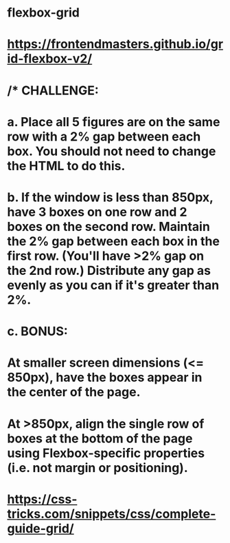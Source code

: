 # flexbox-grid
# https://frontendmasters.github.io/grid-flexbox-v2/
# /* CHALLENGE: 

# a. Place all 5 figures are on the same row with a 2% gap between each box. You should not need to change the HTML to do this. 

# b. If the window is less than 850px, have 3 boxes on one row and 2 boxes on the second row. Maintain the 2% gap between each box in the first row. (You'll have >2% gap on the 2nd row.) Distribute any gap as evenly as you can if it's greater than 2%.

# c. BONUS: 
# At smaller screen dimensions (<= 850px), have the boxes appear in the center of the page.

 # At >850px, align the single row of boxes at the bottom of the page using Flexbox-specific properties (i.e. not margin or positioning).
# https://css-tricks.com/snippets/css/complete-guide-grid/

